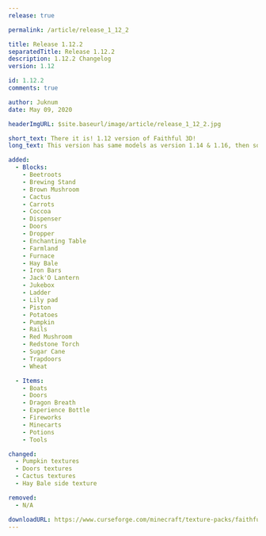 ```yaml
---
release: true

permalink: /article/release_1_12_2

title: Release 1.12.2
separatedTitle: Release 1.12.2
description: 1.12.2 Changelog
version: 1.12

id: 1.12.2
comments: true

author: Juknum
date: May 09, 2020

headerImgURL: $site.baseurl/image/article/release_1_12_2.jpg

short_text: There it is! 1.12 version of Faithful 3D!
long_text: This version has same models as version 1.14 & 1.16, then somes textures of fx32 1.12 has been changed to fit those models. Huge thanks to RobertR11 who start to brought our add-on.

added:
  - Blocks:
  	- Beetroots
    - Brewing Stand
  	- Brown Mushroom
  	- Cactus
  	- Carrots
  	- Coccoa
  	- Dispenser
    - Doors
    - Dropper
    - Enchanting Table
    - Farmland
    - Furnace
    - Hay Bale
    - Iron Bars
    - Jack'O Lantern
    - Jukebox
    - Ladder
    - Lily pad
    - Piston
    - Potatoes
    - Pumpkin
    - Rails
    - Red Mushroom
    - Redstone Torch
    - Sugar Cane
    - Trapdoors
    - Wheat

  - Items:
    - Boats
    - Doors
    - Dragon Breath
    - Experience Bottle
    - Fireworks
    - Minecarts
    - Potions
    - Tools

changed:
  - Pumpkin textures
  - Doors textures
  - Cactus textures
  - Hay Bale side texture

removed:
  - N/A

downloadURL: https://www.curseforge.com/minecraft/texture-packs/faithful-3d/files/2952547
---
```

